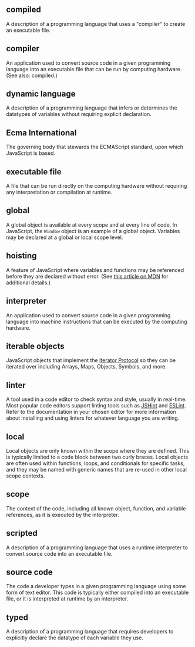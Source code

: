 ## compiled
A description of a programming language that uses a "compiler" to create an executable file.

## compiler
An application used to convert source code in a given programming language into an executable file that can be run by computing hardware. (See also: compiled.)

## dynamic language
A description of a programming language that infers or determines the datatypes of variables without requiring explicit declaration.

## Ecma International
The governing body that stewards the ECMAScript standard, upon which JavaScript is based. 

## executable file
A file that can be run directly on the computing hardware without requiring any interpretation or compilation at runtime.

## global
A global object is available at every scope and at every line of code. In JavaScript, the `Window` object is an example of a global object. Variables may be declared at a global or local scope level.

## hoisting
A feature of JavaScript where variables and functions may be referenced before they are declared without error. (See [this article on MDN](https://developer.mozilla.org/en-US/docs/Glossary/Hoisting) for additional details.)

## interpreter
An application used to convert source code in a given programming language into machine instructions that can be executed by the computing hardware.

## iterable objects
JavaScript objects that implement the [Iterator Protocol](https://developer.mozilla.org/en-US/docs/Web/JavaScript/Reference/Iteration_protocols) so they can be iterated over including Arrays, Maps, Objects, Symbols, and more. 

## linter
A tool used in a code editor to check syntax and style, usually in real-time. Most popular code editors support linting tools such as [JSHint](http://jshint.com/) and [ESLint](http://eslint.org/). Refer to the documentation in your chosen editor for more information about installing and using linters for whatever language you are writing.

## local
Local objects are only known within the scope where they are defined. This is typically limited to a code block between two curly braces. Local objects are often used within functions, loops, and conditionals for  specific tasks, and they may be named with generic names that are re-used in other local scope contexts.

## scope
The context of the code, including all known object, function, and variable references, as it is executed by the interpreter.

## scripted
A description of a programming language that uses a runtime interpreter to convert source code into an executable file.

## source code
The code a developer types in a given programming language using some form of text editor. This code is typically either compiled into an executable file, or it is interpreted at runtime by an interpreter.

## typed
A description of a programming language that requires developers to explicitly declare the datatype of each variable they use.


